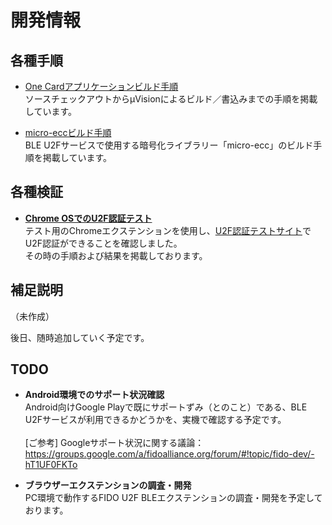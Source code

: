 # 開発情報

## 各種手順

* [One Cardアプリケーションビルド手順](../nRF5_SDK_v13.0.0/BUILD.md) <br>
ソースチェックアウトからμVisionによるビルド／書込みまでの手順を掲載しています。

* [micro-eccビルド手順](../nRF5_SDK_v13.0.0/BUILDMECC.md) <br>
BLE U2Fサービスで使用する暗号化ライブラリー「micro-ecc」のビルド手順を掲載しています。

## 各種検証

* <b>[Chrome OSでのU2F認証テスト](CHROMEOSTEST.md)</b><br>
テスト用のChromeエクステンションを使用し、[U2F認証テストサイト](https://crxjs-dot-u2fdemo.appspot.com/)でU2F認証ができることを確認しました。<br>
その時の手順および結果を掲載しております。

## 補足説明

（未作成）

後日、随時追加していく予定です。

## TODO

* <b>Android環境でのサポート状況確認</b><br>
Android向けGoogle Playで既にサポートずみ（とのこと）である、BLE U2Fサービスが利用できるかどうかを、実機で確認する予定です。<br><br>
[ご参考] Googleサポート状況に関する議論：<br>
https://groups.google.com/a/fidoalliance.org/forum/#!topic/fido-dev/-hT1UF0FKTo

* <b>ブラウザーエクステンションの調査・開発</b><br>
PC環境で動作するFIDO U2F BLEエクステンションの調査・開発を予定しております。
